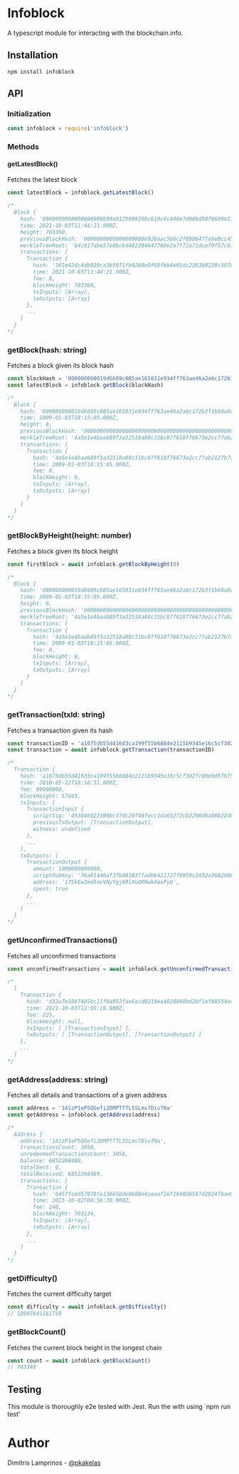 # Infoblock

A typescript module for interacting with the blockchain.info.

## Installation

```
npm install infoblock
```

## API

### Initialization

```javascript
const infoblock = require('infoblock')
```

### Methods

####  getLatestBlock()
Fetches the latest block

```javascript
const latestBlock = infoblock.getLatestBlock()

/*
  Block {
	hash: '0000000000000000000b99a912590820bc610c0c448e7d08bd5076680e171c84',
	time: 2021-10-03T11:44:21.000Z,
	height: 703360,
	previousBlockHash: '0000000000000000000e928aac5b6c2f8906477a9e8cc45a10e93d136288fa41',
	merkleTreeRoot: '04c017abe57e0bcbd482394647709e2a7f72a71dcef9f57c01fee1a09e63bd82',
	transactions: [
	  Transaction {
		hash: '161e42dc4db029ca3b5971fb0268e0f05fbb4e91dc2283b8239c357e565f1086',
		time: 2021-10-03T11:44:21.000Z,
		fee: 0,
		blockHeight: 703360,
		txInputs: [Array],
		txOutputs: [Array]
	  },
	  ...
	]
  }
*/
```

### getBlock(hash: string)
Fetches a block given its block hash

```javascript
const blockHash = '000000000019d6689c085ae165831e934ff763ae46a2a6c172b3f1b60a8ce26f'
const latestBlock = infoblock.getBlock(blockHash)

/*
  Block {
    hash: '000000000019d6689c085ae165831e934ff763ae46a2a6c172b3f1b60a8ce26f',
    time: 2009-01-03T18:15:05.000Z,
    height: 0,
    previousBlockHash: '0000000000000000000000000000000000000000000000000000000000000000',
    merkleTreeRoot: '4a5e1e4baab89f3a32518a88c31bc87f618f76673e2cc77ab2127b7afdeda33b',
    transactions: [
      Transaction {
        hash: '4a5e1e4baab89f3a32518a88c31bc87f618f76673e2cc77ab2127b7afdeda33b',
        time: 2009-01-03T18:15:05.000Z,
        fee: 0,
        blockHeight: 0,
        txInputs: [Array],
        txOutputs: [Array]
      }
    ]
  }
*/
```

### getBlockByHeight(height: number)
Fetches a block given its block height

```javascript
const firstBlock = await infoblock.getBlockByHeight(0)

/*
  Block {
    hash: '000000000019d6689c085ae165831e934ff763ae46a2a6c172b3f1b60a8ce26f',
    time: 2009-01-03T18:15:05.000Z,
    height: 0,
    previousBlockHash: '0000000000000000000000000000000000000000000000000000000000000000',
    merkleTreeRoot: '4a5e1e4baab89f3a32518a88c31bc87f618f76673e2cc77ab2127b7afdeda33b',
    transactions: [
      Transaction {
        hash: '4a5e1e4baab89f3a32518a88c31bc87f618f76673e2cc77ab2127b7afdeda33b',
        time: 2009-01-03T18:15:05.000Z,
        fee: 0,
        blockHeight: 0,
        txInputs: [Array],
        txOutputs: [Array]
      }
    ]
  }
*/
```

### getTransaction(txId: string)
Fetches a transaction given its hash

```javascript
const transactionID = 'a1075db55d416d3ca199f55b6084e2115b9345e16c5cf302fc80e9d5fbf5d48d'
const transaction = await infoblock.getTransaction(transactionID)

/*
  Transaction {
    hash: 'a1075db55d416d3ca199f55b6084e2115b9345e16c5cf302fc80e9d5fbf5d48d',
    time: 2010-05-22T18:16:31.000Z,
    fee: 99000000,
    blockHeight: 57043,
    txInputs: [
      TransactionInput {
        scriptSig: '493046022100bc57dc26f46fecc1da03272cb2298d8a08b22d865541f5b3a3e862cc87da4b47022100ce1fc72771d164d608b15065832542a0e9040cfdf28862c5175c81fcb0e0b65501410434417dd8d89deaf0f6481c2c160d6de0921624ef7b956f38eef9ed4a64e36877be84b77cdee5a8d92b7d93694f89c3011bf1cbdf4fd7d8ca13b58a7bb4ab0804',
        previousTxOutput: [TransactionOutput],
        witness: undefined
      },
	  ...
    ],
	txOutputs: [
      TransactionOutput {
        amount: 1000000000000,
        scriptPubKey: '76a91446af3fb481837fadbb421727f9959c2d32a3682988ac',
        address: '17SkEw2md5avVNyYgj6RiXuQKNwkXaxFyQ',
        spent: true
      },
	  ...
    ]
  }
*/

```

### getUnconfirmedTransactions()
Fetches all unconfirmed transactions

```javascript
const unconfirmedTransactions = await infoblock.getUnconfirmedTransactions()

/*
  [
	Transaction {
	  hash: 'd32a7e1087405bc11f0a952fae6acd0219ea4624868bd20f1af68554e4202ef0',
	  time: 2021-10-03T12:05:16.000Z,
	  fee: 225,
	  blockHeight: null,
	  txInputs: [ [TransactionInput] ],
	  txOutputs: [ [TransactionOutput], [TransactionOutput] ]
	},
	...
  ]
*/
```

### getAddress(address: string)
Fetches all details and transactions of a given address

```javascript
const address = '1A1zP1eP5QGefi2DMPTfTL5SLmv7DivfNa'
const getAddress = infoblock.getAddress(address)

/*
  Address {
    address: '1A1zP1eP5QGefi2DMPTfTL5SLmv7DivfNa',
    transactionsCount: 3058,
    unredeemedTransactionsCount: 3058,
    balance: 6852268489,
    totalSent: 0,
    totalReceived: 6852268489,
    transactions: [
      Transaction {
        hash: '6457fadd57078fa136658de0608e4ceaaf16f164020587d2b24fbae097773bde',
        time: 2021-10-02T04:56:30.000Z,
        fee: 146,
        blockHeight: 703134,
        txInputs: [Array],
        txOutputs: [Array]
      },
	  ...
    ]
  }
*/
```

### getDifficulty()
Fetches the current difficulty target

```javascript
const difficulty = await infoblock.getDifficulty()
// 18997641161758
```

### getBlockCount()
Fetches the current block height in the longest chain

```javascript
const count = await infoblock.getBlockCount()
// 703348
```

## Testing

This module is thoroughly e2e tested with Jest.
Run the with using `npm run test'


# Author

Dimitris Lamprinos - [@pkakelas](https://github.com/pkakelas)
